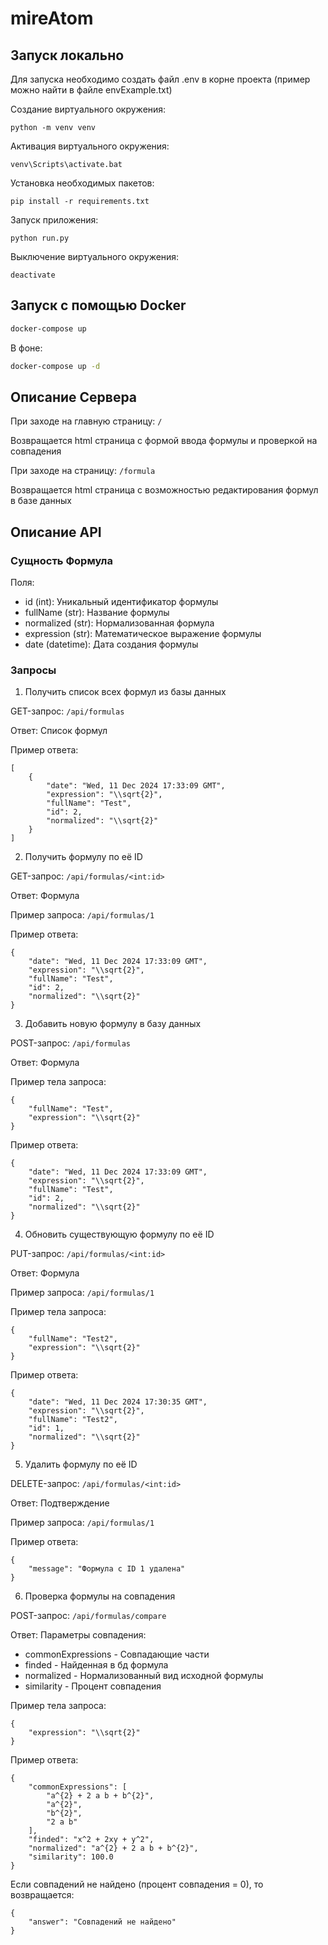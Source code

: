 # mireAtom

## Запуск локально

Для запуска необходимо создать файл .env в корне проекта (пример можно найти в файле envExample.txt)

Создание виртуального окружения:
```
python -m venv venv
```

Активация виртуального окружения:
```
venv\Scripts\activate.bat
```

Установка необходимых пакетов:
```
pip install -r requirements.txt
```

Запуск приложения:
```
python run.py
```

Выключение виртуального окружения:
```
deactivate
```

## Запуск с помощью Docker
```bash
docker-compose up
```
В фоне:
```bash
docker-compose up -d
```

## Описание Сервера

При заходе на главную страницу: `/`

Возвращается html страница с формой ввода формулы и проверкой на совпадения

При заходе на страницу: `/formula`

Возвращается html страница с возможностью редактирования формул в базе данных

## Описание API

### Сущность Формула

Поля:

- id (int): Уникальный идентификатор формулы
- fullName (str): Название формулы
- normalized (str): Нормализованная формула
- expression (str): Математическое выражение формулы
- date (datetime): Дата создания формулы

### Запросы

1. Получить список всех формул из базы данных

GET-запрос: `/api/formulas`

Ответ: Список формул

Пример ответа:
```
[
	{
		"date": "Wed, 11 Dec 2024 17:33:09 GMT",
		"expression": "\\sqrt{2}",
		"fullName": "Test",
		"id": 2,
		"normalized": "\\sqrt{2}"
	}
]
```

2. Получить формулу по её ID

GET-запрос: `/api/formulas/<int:id>`

Ответ: Формула

Пример запроса: `/api/formulas/1`

Пример ответа:
```
{
	"date": "Wed, 11 Dec 2024 17:33:09 GMT",
	"expression": "\\sqrt{2}",
	"fullName": "Test",
	"id": 2,
	"normalized": "\\sqrt{2}"
}
```

3. Добавить новую формулу в базу данных

POST-запрос: `/api/formulas`

Ответ: Формула

Пример тела запроса:
```
{
	"fullName": "Test",
	"expression": "\\sqrt{2}"
}
```
Пример ответа:
```
{
	"date": "Wed, 11 Dec 2024 17:33:09 GMT",
	"expression": "\\sqrt{2}",
	"fullName": "Test",
	"id": 2,
	"normalized": "\\sqrt{2}"
}
```

4. Обновить существующую формулу по её ID

PUT-запрос: `/api/formulas/<int:id>`

Ответ: Формула

Пример запроса: `/api/formulas/1`

Пример тела запроса:
```
{
	"fullName": "Test2",
	"expression": "\\sqrt{2}"
}
```
Пример ответа:
```
{
	"date": "Wed, 11 Dec 2024 17:30:35 GMT",
	"expression": "\\sqrt{2}",
	"fullName": "Test2",
	"id": 1,
	"normalized": "\\sqrt{2}"
}
```

5. Удалить формулу по её ID

DELETE-запрос: `/api/formulas/<int:id>`

Ответ: Подтверждение

Пример запроса: `/api/formulas/1`

Пример ответа:
```
{
	"message": "Формула с ID 1 удалена"
}
```

6. Проверка формулы на совпадения

POST-запрос: `/api/formulas/compare`

Ответ: Параметры совпадения:
- commonExpressions - Совпадающие части
- finded - Найденная в бд формула
- normalized - Нормализованный вид исходной формулы
- similarity - Процент совпадения

Пример тела запроса:
```
{
	"expression": "\\sqrt{2}"
}
```
Пример ответа:
```
{
	"commonExpressions": [
		"a^{2} + 2 a b + b^{2}",
		"a^{2}",
		"b^{2}",
		"2 a b"
	],
	"finded": "x^2 + 2xy + y^2",
	"normalized": "a^{2} + 2 a b + b^{2}",
	"similarity": 100.0
}
```
Если совпадений не найдено (процент совпадения = 0), то возвращается:
```
{
	"answer": "Совпадений не найдено"
}
```
